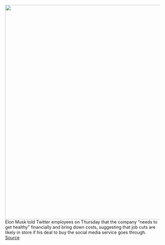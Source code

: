 <img src='https://cdn.vox-cdn.com/thumbor/OUQ1BJ7EknOc7n4VYDl21QFeKGE=/0x0:2040x1360/1200x800/filters:focal(857x517:1183x843)/cdn.vox-cdn.com/uploads/chorus_image/image/70983793/VRG_Illo_STK022_K_Radtke_Musk_Twitter_Shrug.0.jpg' width='700px' /><br/>
Elon Musk told Twitter employees on Thursday that the company “needs to get healthy” financially and bring down costs, suggesting that job cuts are likely in store if his deal to buy the social media service goes through.
<a href='https://www.theverge.com/2022/6/16/23171166/elon-musk-twitter-layoffs-revenue'> Source <a/>